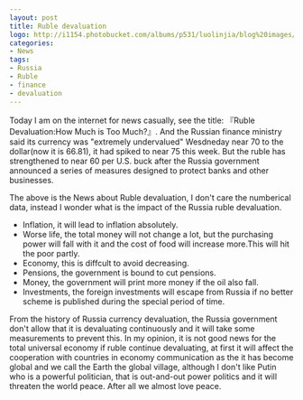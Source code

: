 ```yaml
---
layout: post
title: Ruble devaluation
logo: http://i1154.photobucket.com/albums/p531/luolinjia/blog%20images/Snip20141219_3_zps9b39fc4c.jpg
categories:
- News
tags:
- Russia
- Ruble
- finance
- devaluation
---
```


Today I am on the internet for news casually, see the title: 『Ruble Devaluation:How Much is Too Much?』. And the Russian finance ministry said its currency was "extremely undervalued" Wesdneday near 70 to the dollar(now it is 66.81), it had spiked to near 75 this week. But the ruble has strengthened to near 60 per U.S. buck after the Russia government announced a series of measures designed to protect banks and other businesses.  

The above is the News about Ruble devaluation, I don't care the numberical data, instead I wonder what is the impact of the Russia ruble devaluation. 

- Inflation, it will lead to inflation absolutely.  
- Worse life, the total money will not change a lot, but the purchasing power will fall with it and the cost of food will increase more.This will hit the poor partly.    
- Economy, this is diffcult to avoid decreasing.  
- Pensions, the government is bound to cut pensions.  
- Money, the government will print more money if the oil also fall.  
- Investments, the foreign investments will escape from Russia if no better scheme is published during the special period of time.  

From the history of Russia currency devaluation, the Russia government don't allow that it is devaluating continuously and it will take some measurements to prevent this. In my opinion, it is not good news for the total universal economy if ruble continue devaluating, at first it will affect the cooperation with countries in economy communication as the it has become global and we call the Earth the global village, although I don't like Putin who is a powerful politician, that is out-and-out power politics and it will threaten the world peace. After all we almost love peace.  
